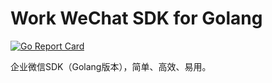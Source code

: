 # Work WeChat SDK for Golang

[![Go Report Card](https://goreportcard.com/badge/github.com/JefferyWang/workwechat)](https://goreportcard.com/badge/github.com/JefferyWang/workwechat)

企业微信SDK（Golang版本），简单、高效、易用。


